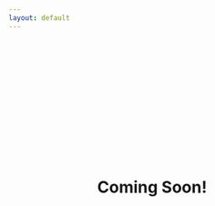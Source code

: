 ```yaml
---
layout: default
---
```


<style type="text/css" media="screen">
.parent {
  height: 500px;
  width: 100%;
  display: grid;
  justify-content: center;
  align-content: center;
}

.child {}

</style>

<div class="parent">
  <div>
    <h1>Coming Soon!</h1>
  </div>
</div>
